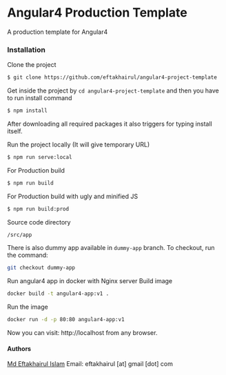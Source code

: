 # Angular4 Production Template 

A production template for Angular4

### Installation

Clone the project

```sh
$ git clone https://github.com/eftakhairul/angular4-project-template
```

Get inside the project by `cd angular4-project-template` and then you have to run install command
```sh
$ npm install 
```

After downloading all required packages it also triggers for typing install itself.

Run the project locally (It will give temporary URL)
```sh
$ npm run serve:local
```

For Production build
```sh
$ npm run build
```

For Production build with ugly and minified JS
```sh
$ npm run build:prod
```

Source code directory
```sh
/src/app
```

There is also dummy app available in `dummy-app` branch. To checkout, run the command:
```sh
git checkout dummy-app
```

Run angular4 app in docker with Nginx server
Build image
```sh
docker build -t angular4-app:v1 .
```
Run the image
```sh
docker run -d -p 80:80 angular4-app:v1
```

Now you can visit: http://localhost from any browser.

#### Authors ####
[Md Eftakhairul Islam](https://eftakhairul.com) Email: eftakhairul [at] gmail [dot] com
